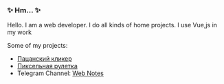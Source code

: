 ### ✨ Hm... ✨

Hello. I am a web developer. I do all kinds of home projects. I use Vue,js in my work

Some of my projects:

- [Пацанский кликер](https://yandex.ru/games/app/97415)
- [Пиксельная рулетка](https://yandex.ru/games/app/161678)
- Telegram Channel: [Web Notes](https://t.me/notes_of_web)
<!--
**OlegChernovDev/OlegChernovDev** is a ✨ _special_ ✨ repository because its `README.md` (this file) appears on your GitHub profile.

Here are some ideas to get you started:

- 🔭 I’m currently working on ...
- 🌱 I’m currently learning ...
- 👯 I’m looking to collaborate on ...
- 🤔 I’m looking for help with ...
- 💬 Ask me about ...
- 📫 How to reach me: ...
- 😄 Pronouns: ...
- ⚡ Fun fact: ...
-->
